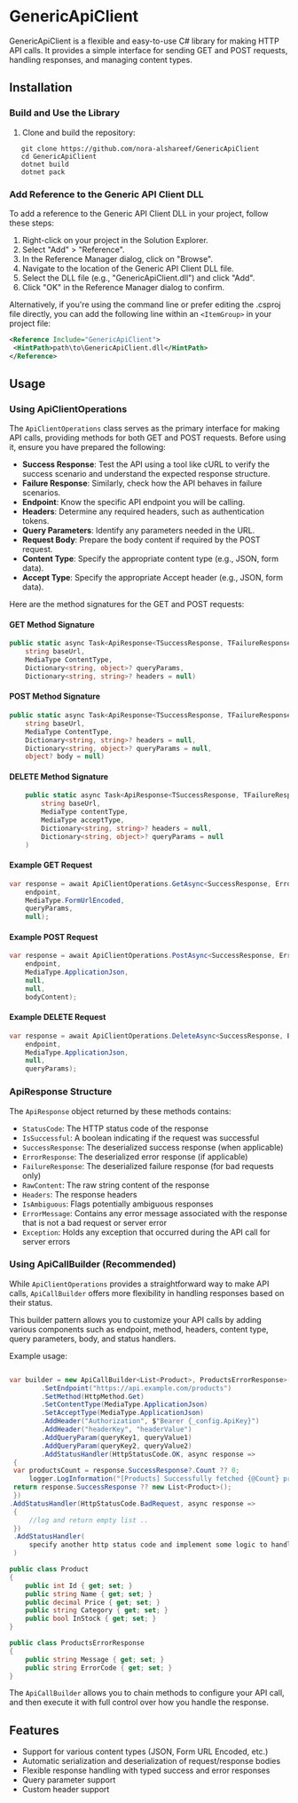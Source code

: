 # GenericApiClient

GenericApiClient is a flexible and easy-to-use C# library for making HTTP API calls. It provides a simple interface for
sending GET and POST requests, handling responses, and managing content types.

## Installation

### Build and Use the Library

1. Clone and build the repository:

```shell
   git clone https://github.com/nora-alshareef/GenericApiClient
   cd GenericApiClient
   dotnet build
   dotnet pack
```

### Add Reference to the Generic API Client DLL

To add a reference to the Generic API Client DLL in your project, follow these steps:

1. Right-click on your project in the Solution Explorer.
2. Select "Add" > "Reference".
3. In the Reference Manager dialog, click on "Browse".
4. Navigate to the location of the Generic API Client DLL file.
5. Select the DLL file (e.g., "GenericApiClient.dll") and click "Add".
6. Click "OK" in the Reference Manager dialog to confirm.

Alternatively, if you're using the command line or prefer editing the .csproj file directly, you can add the following
line within an `<ItemGroup>` in your project file:

```xml
<Reference Include="GenericApiClient">
 <HintPath>path\to\GenericApiClient.dll</HintPath>
</Reference>
```

## Usage

### Using ApiClientOperations

The `ApiClientOperations` class serves as the primary interface for making API calls, providing methods for both GET and
POST requests. Before using it, ensure you have prepared the following:

- **Success Response**: Test the API using a tool like cURL to verify the success scenario and understand the expected
  response structure.
- **Failure Response**: Similarly, check how the API behaves in failure scenarios.
- **Endpoint**: Know the specific API endpoint you will be calling.
- **Headers**: Determine any required headers, such as authentication tokens.
- **Query Parameters**: Identify any parameters needed in the URL.
- **Request Body**: Prepare the body content if required by the POST request.
- **Content Type**: Specify the appropriate content type (e.g., JSON, form data).
- **Accept Type**: Specify the appropriate Accept header (e.g., JSON, form data).

Here are the method signatures for the GET and POST requests:

#### GET Method Signature

```csharp
public static async Task<ApiResponse<TSuccessResponse, TFailureResponse>> GetAsync<TSuccessResponse, TFailureResponse>(
    string baseUrl,
    MediaType ContentType,
    Dictionary<string, object>? queryParams,
    Dictionary<string, string>? headers = null)
```

#### POST Method Signature

```csharp
public static async Task<ApiResponse<TSuccessResponse, TFailureResponse>> PostAsync<TSuccessResponse, TFailureResponse>(
    string baseUrl,
    MediaType ContentType,
    Dictionary<string, string>? headers = null,
    Dictionary<string, object>? queryParams = null,
    object? body = null)
```
#### DELETE Method Signature

```csharp
    public static async Task<ApiResponse<TSuccessResponse, TFailureResponse>> DeleteAsync<TSuccessResponse,TFailureResponse>(
        string baseUrl,
        MediaType contentType,
        MediaType acceptType,
        Dictionary<string, string>? headers = null,
        Dictionary<string, object>? queryParams = null
    )
```
#### Example GET Request

```csharp
var response = await ApiClientOperations.GetAsync<SuccessResponse, ErrorResponse>(
    endpoint,
    MediaType.FormUrlEncoded,
    queryParams,
    null);
```

#### Example POST Request

```csharp
var response = await ApiClientOperations.PostAsync<SuccessResponse, ErrorResponse>(
    endpoint,
    MediaType.ApplicationJson,
    null,
    null,
    bodyContent);
```

#### Example DELETE Request

```csharp
var response = await ApiClientOperations.DeleteAsync<SuccessResponse, ErrorResponse>(
    endpoint,
    MediaType.ApplicationJson,
    null,
    queryParams);
```

### ApiResponse Structure

The `ApiResponse` object returned by these methods contains:

- `StatusCode`: The HTTP status code of the response
- `IsSuccessful`: A boolean indicating if the request was successful
- `SuccessResponse`: The deserialized success response (when applicable)
- `ErrorResponse`: The deserialized error response (if applicable)
- `FailureResponse`: The deserialized failure response (for bad requests only)
- `RawContent`: The raw string content of the response
- `Headers`: The response headers
- `IsAmbiguous`: Flags potentially ambiguous responses
- `ErrorMessage`: Contains any error message associated with the response that is not a bad request or server error
- `Exception`: Holds any exception that occurred during the API call for server errors

### Using ApiCallBuilder (Recommended)

While `ApiClientOperations` provides a straightforward way to make API calls, `ApiCallBuilder` offers more flexibility
in handling responses based on their status.

This builder pattern allows you to customize your API calls by adding various components such as endpoint, method,
headers, content type, query parameters, body, and status handlers.

Example usage:

```csharp

var builder = new ApiCallBuilder<List<Product>, ProductsErrorResponse>()()
        .SetEndpoint("https://api.example.com/products")
        .SetMethod(HttpMethod.Get)
        .SetContentType(MediaType.ApplicationJson)
        .SetAcceptType(MediaType.ApplicationJson)
        .AddHeader("Authorization", $"Bearer {_config.ApiKey}")
        .AddHeader("headerKey", "headerValue")
        .AddQueryParam(queryKey1, queryValue1)
        .AddQueryParam(queryKey2, queryValue2)
        .AddStatusHandler(HttpStatusCode.OK, async response =>
 {
 var productsCount = response.SuccessResponse?.Count ?? 0;
     logger.LogInformation("[Products] Successfully fetched {@Count} products", productsCount);
 return response.SuccessResponse ?? new List<Product>();
 })
.AddStatusHandler(HttpStatusCode.BadRequest, async response =>
 { 
     //log and return empty list ..
 })
 .AddStatusHandler(
     specify another http status code and implement some logic to handle it.
 )

public class Product
{
    public int Id { get; set; }
    public string Name { get; set; }
    public decimal Price { get; set; }
    public string Category { get; set; }
    public bool InStock { get; set; }
}

public class ProductsErrorResponse
{
    public string Message { get; set; }
    public string ErrorCode { get; set; }
}
```

The `ApiCallBuilder` allows you to chain methods to configure your API call, and then execute it with full control over
how you handle the response.

## Features

- Support for various content types (JSON, Form URL Encoded, etc.)
- Automatic serialization and deserialization of request/response bodies
- Flexible response handling with typed success and error responses
- Query parameter support
- Custom header support
